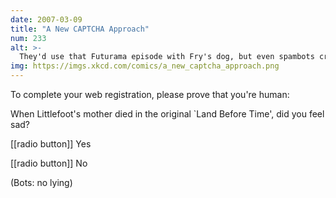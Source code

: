 ```yaml
---
date: 2007-03-09
title: "A New CAPTCHA Approach"
num: 233
alt: >-
  They'd use that Futurama episode with Fry's dog, but even spambots cry at that.
img: https://imgs.xkcd.com/comics/a_new_captcha_approach.png
---
```

To complete your web registration, please prove that you're human:

When Littlefoot's mother died in the original `Land Before Time', did you feel sad?

[[radio button]] Yes

[[radio button]] No

(Bots: no lying)